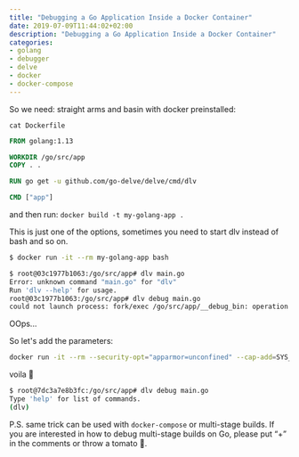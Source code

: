 ```yaml
---
title: "Debugging a Go Application Inside a Docker Container"
date: 2019-07-09T11:44:02+02:00
description: "Debugging a Go Application Inside a Docker Container"
categories:
- golang
- debugger
- delve
- docker
- docker-compose
---
```



So we need:
straight arms and basin with docker preinstalled:

`cat Dockerfile`

```dockerfile
FROM golang:1.13

WORKDIR /go/src/app
COPY . .

RUN go get -u github.com/go-delve/delve/cmd/dlv

CMD ["app"]
```

and then run:
`docker build -t my-golang-app .`

This is just one of the options, sometimes you need to start dlv instead of bash and so on.

```bash
$ docker run -it --rm my-golang-app bash

$ root@03c1977b1063:/go/src/app# dlv main.go
Error: unknown command "main.go" for "dlv"
Run 'dlv --help' for usage.
root@03c1977b1063:/go/src/app# dlv debug main.go
could not launch process: fork/exec /go/src/app/__debug_bin: operation not permitted
```

OOps...

So let's add the parameters:

```bash
docker run -it --rm --security-opt="apparmor=unconfined" --cap-add=SYS_PTRACE my-golang-app bash
```

voila 🎉

```bash
$ root@7dc3a7e8b3fc:/go/src/app# dlv debug main.go
Type 'help' for list of commands.
(dlv)
```

P.S. same trick can be used with `docker-compose` or multi-stage builds. If you are interested in how to debug multi-stage builds on Go, please put “+” in the comments or throw a tomato 🍅.
